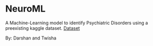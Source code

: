# NeuroML
A Machine-Learning model to identify Psychiatric Disorders using a preexisting kaggle dataset.
[Dataset](https://www.kaggle.com/datasets/shashwatwork/eeg-psychiatric-disorders-dataset)

By: Darshan and Twisha


